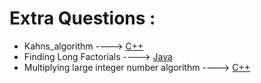# Extra Questions :

* Kahns_algorithm ----> [C++](/Code/C++/Kahns_algorithm.cpp)
* Finding Long Factorials ----> [Java](/Code/Java/Long_Factorial.java)
* Multiplying large integer number algorithm ----> [C++](/Code/C++/Multiplying_large_integer_number.cpp)